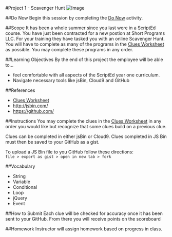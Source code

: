 #Project 1 - Scavenger Hunt
![Image](http://i.imgur.com/N7dzgjo.png)

##Do Now 
Begin this session by completing the [Do Now](doNow.md) activity.

##Scope
It has been a whole summer since you last were in a ScriptEd course. You have just been contracted for a new postion at Short Programs LLC. For your training they have tasked you with an online Scavenger Hunt. You will have to complete as many of the programs in the [Clues Worksheet](clues/README.md) as possible. You may complete these programs in any order. 


##Learning Objectives
By the end of this project the employee will be able to...

* feel comfortable with all aspects of the ScriptEd year one curriculum.
* Navigate necessary tools like jsBin, Cloud9 and GitHub


##References
* [Clues Worksheet](clues/README.md)
* <http://jsbin.com/>
* <https://github.com/>
 
		
##Instructions
You may complete the clues in the [Clues Worksheet](clues/README.md) in any order you would like but recognize that some clues build on a previous clue.  

Clues can be completed in either jsBin or Cloud9. Clues completed in JS Bin must then be saved to your GitHub as a gist.


To upload a JS Bin file to you GitHub follow these directions:  
`file > export as gist > open in new tab > fork`

##Vocabulary
* String
* Variable
* Conditional
* Loop
* jQuery
* Event


##How to Submit
Each clue will be checked for accuracy once it has been sent to your GitHub. From there you will receive points on the scoreboard

##Homework
Instructor will assign homework based on progress in class.